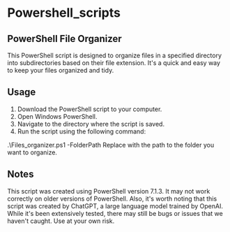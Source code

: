 # Powershell_scripts
## PowerShell File Organizer
This PowerShell script is designed to organize files in a specified directory into subdirectories based on their file extension. It's a quick and easy way to keep your files organized and tidy.
## Usage
1.	Download the PowerShell script to your computer.
2.	Open Windows PowerShell.
3.	Navigate to the directory where the script is saved.
4.	Run the script using the following command:

.\Files_organizer.ps1 -FolderPath <Path to folder> 
Replace <Path to folder> with the path to the folder you want to organize.
  
## Notes
This script was created using PowerShell version 7.1.3. It may not work correctly on older versions of PowerShell.
Also, it's worth noting that this script was created by ChatGPT, a large language model trained by OpenAI. While it's been extensively tested, there may still be bugs or issues that we haven't caught. Use at your own risk.

